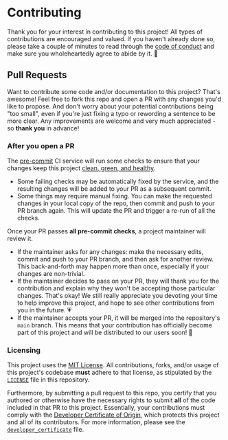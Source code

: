 # Contributing

Thank you for your interest in contributing to this project! All types of
contributions are encouraged and valued. If you haven't already done so, please
take a couple of minutes to read through the
[code of conduct](code_of_conduct.md) and make sure you wholeheartedly agree to
abide by it. 💖

## Pull Requests

Want to contribute some code and/or documentation to this project? That's
awesome! Feel free to fork this repo and open a PR with any changes you'd like
to propose. And don't worry about your potential contributions being "too
small", even if you're just fixing a typo or rewording a sentence to be more
clear. Any improvements are welcome and very much appreciated - so **thank you**
in advance!

### After you open a PR

The [pre-commit](https://pre-commit.com/) CI service will run some checks to
ensure that your changes keep this project
[clean, green, and healthy](https://results.pre-commit.ci/latest/github/nuztalgia/taterbot/main).

- Some failing checks may be automatically fixed by the service, and the
  resulting changes will be added to your PR as a subsequent commit.
- Some things may require manual fixing. You can make the requested changes in
  your local copy of the repo, then commit and push to your PR branch again.
  This will update the PR and trigger a re-run of all the checks.

Once your PR passes **all pre-commit checks**, a project maintainer will review
it.

- If the maintainer asks for any changes: make the necessary edits, commit and
  push to your PR branch, and then ask for another review. This back-and-forth
  may happen more than once, especially if your changes are non-trivial.
- If the maintainer decides to pass on your PR, they will thank you for the
  contribution and explain why they won't be accepting those particular changes.
  That's okay! We still really appreciate you devoting your time to help improve
  this project, and hope to see other contributions from you in the future. 💗
- If the maintainer accepts your PR, it will be merged into the repository's
  `main` branch. This means that your contribution has officially become part of
  this project and will be distributed to our users soon! 🎉

### Licensing

This project uses the [MIT License](https://choosealicense.com/licenses/mit/).
All contributions, forks, and/or usage of this project's codebase **must**
adhere to that license, as stipulated by the [`LICENSE`](/LICENSE) file in this
repository.

Furthermore, by submitting a pull request to this repo, you certify that you
authored or otherwise have the necessary rights to submit **all** of the code
included in that PR to this project. Essentially, your contributions must comply
with the [Developer Certificate of Origin](https://developercertificate.org/),
which protects this project and all of its contributors. For more information,
please see the [`developer_certificate`](developer_certificate.md) file.

